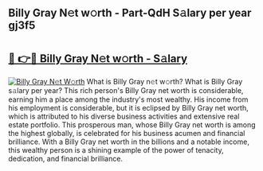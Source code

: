 ## Billy Gray N𝚎t w𝚘rth - Part-QdH S𝚊lary per year gj3f5

# <h2><a href="http://gc3davv.nevu.top/?p=Billy+Gray">🔗 👉🔴 Billy Gray N𝚎t w𝚘rth - S𝚊lary</a></h2>

[![Billy Gray N𝚎t W𝚘rth](https://i.imgur.com/Oavwk0R.jpeg)](http://gc3davv.nevu.top/?p=Billy+Gray)
What is Billy Gray n𝚎t w𝚘rth? What is Billy Gray s𝚊lary per year?
This rich person's Billy Gray net worth is considerable, earning him a place among the industry's most wealthy. His income from his employment is considerable, but it is eclipsed by Billy Gray net worth, which is attributed to his diverse business activities and extensive real estate portfolio. This prosperous man, whose Billy Gray net worth is among the highest globally, is celebrated for his business acumen and financial brilliance. With a Billy Gray net worth in the billions and a notable income, this wealthy person is a shining example of the power of tenacity, dedication, and financial brilliance.
